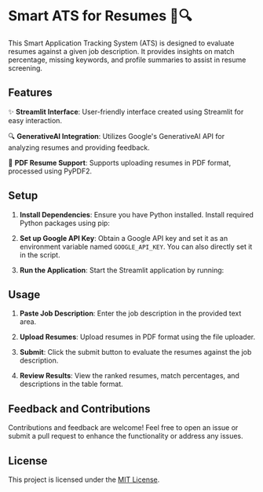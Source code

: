 # Smart ATS for Resumes 📄🔍

This Smart Application Tracking System (ATS) is designed to evaluate resumes against a given job description. It provides insights on match percentage, missing keywords, and profile summaries to assist in resume screening.

## Features

✨ **Streamlit Interface**: User-friendly interface created using Streamlit for easy interaction.

🔍 **GenerativeAI Integration**: Utilizes Google's GenerativeAI API for analyzing resumes and providing feedback.

📄 **PDF Resume Support**: Supports uploading resumes in PDF format, processed using PyPDF2.

## Setup

1. **Install Dependencies**: Ensure you have Python installed. Install required Python packages using pip:

2. **Set up Google API Key**: Obtain a Google API key and set it as an environment variable named `GOOGLE_API_KEY`. You can also directly set it in the script.

3. **Run the Application**: Start the Streamlit application by running:

## Usage

1. **Paste Job Description**: Enter the job description in the provided text area.

2. **Upload Resumes**: Upload resumes in PDF format using the file uploader.

3. **Submit**: Click the submit button to evaluate the resumes against the job description.

4. **Review Results**: View the ranked resumes, match percentages, and descriptions in the table format.

## Feedback and Contributions

Contributions and feedback are welcome! Feel free to open an issue or submit a pull request to enhance the functionality or address any issues.

## License

This project is licensed under the [MIT License](LICENSE).

